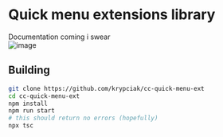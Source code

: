<!-- markdownlint-disable MD013 MD024 MD001 MD045 -->
# Quick menu extensions library

Documentation coming i swear  
![image](https://github.com/krypciak/cc-quick-menu-ext/assets/115574014/a14403c3-86ff-4952-93e3-84dcaca9b45c)

## Building

```bash
git clone https://github.com/krypciak/cc-quick-menu-ext
cd cc-quick-menu-ext
npm install
npm run start
# this should return no errors (hopefully)
npx tsc
```

